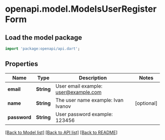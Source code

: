 # openapi.model.ModelsUserRegisterForm

## Load the model package
```dart
import 'package:openapi/api.dart';
```

## Properties
Name | Type | Description | Notes
------------ | ------------- | ------------- | -------------
**email** | **String** | User email example: user@example.com | 
**name** | **String** | The user name example: Ivan Ivanov | [optional] 
**password** | **String** | User password example: 123456 | 

[[Back to Model list]](../README.md#documentation-for-models) [[Back to API list]](../README.md#documentation-for-api-endpoints) [[Back to README]](../README.md)


